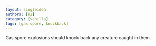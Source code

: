 ```yaml
---
layout: singleidea
authors: [K2]
category: [vanilla]
tags: [gas spore, knockback]
---
```

Gas spore explosions should knock back any creature caught in them.
